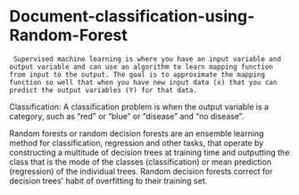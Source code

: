 # Document-classification-using-Random-Forest

     Supervised machine learning is where you have an input variable and output variable and can use an algorithm to learn mapping function from input to the output. The goal is to approximate the mapping function so well that when you have new input data (x) that you can predict the output variables (Y) for that data.
Classification: A classification problem is when the output variable is a category, such as “red” or “blue” or “disease” and “no disease”.

Random forests or random decision forests are an ensemble learning method for classification, regression and other tasks, that operate by constructing a multitude of decision trees at training time and outputting the class that is the mode of the classes (classification) or mean prediction (regression) of the individual trees. Random decision forests correct for decision trees' habit of overfitting to their training set.


